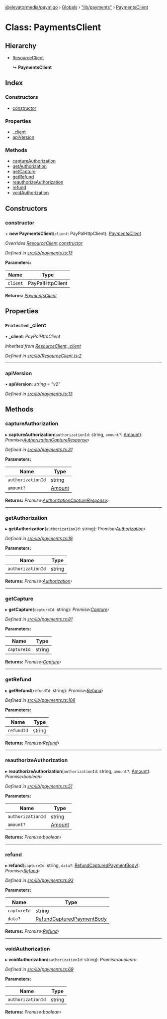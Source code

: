 [@elevatormedia/paymigo](../README.md) › [Globals](../globals.md) › ["lib/payments"](../modules/_lib_payments_.md) › [PaymentsClient](_lib_payments_.paymentsclient.md)

# Class: PaymentsClient

## Hierarchy

-   [ResourceClient](_lib_resourceclient_.resourceclient.md)

    ↳ **PaymentsClient**

## Index

### Constructors

-   [constructor](_lib_payments_.paymentsclient.md#constructor)

### Properties

-   [\_client](_lib_payments_.paymentsclient.md#protected-_client)
-   [apiVersion](_lib_payments_.paymentsclient.md#apiversion)

### Methods

-   [captureAuthorization](_lib_payments_.paymentsclient.md#captureauthorization)
-   [getAuthorization](_lib_payments_.paymentsclient.md#getauthorization)
-   [getCapture](_lib_payments_.paymentsclient.md#getcapture)
-   [getRefund](_lib_payments_.paymentsclient.md#getrefund)
-   [reauthorizeAuthorization](_lib_payments_.paymentsclient.md#reauthorizeauthorization)
-   [refund](_lib_payments_.paymentsclient.md#refund)
-   [voidAuthorization](_lib_payments_.paymentsclient.md#voidauthorization)

## Constructors

### constructor

\+ **new PaymentsClient**(`client`: PayPalHttpClient): _[PaymentsClient](_lib_payments_.paymentsclient.md)_

_Overrides [ResourceClient](_lib_resourceclient_.resourceclient.md).[constructor](_lib_resourceclient_.resourceclient.md#constructor)_

_Defined in [src/lib/payments.ts:13](https://github.com/ELEVATORmedia/paymigo/blob/6591146/src/lib/payments.ts#L13)_

**Parameters:**

| Name     | Type             |
| -------- | ---------------- |
| `client` | PayPalHttpClient |

**Returns:** _[PaymentsClient](_lib_payments_.paymentsclient.md)_

## Properties

### `Protected` \_client

• **\_client**: _PayPalHttpClient_

_Inherited from [ResourceClient](_lib_resourceclient_.resourceclient.md).[\_client](_lib_resourceclient_.resourceclient.md#protected-_client)_

_Defined in [src/lib/ResourceClient.ts:2](https://github.com/ELEVATORmedia/paymigo/blob/6591146/src/lib/ResourceClient.ts#L2)_

---

### apiVersion

• **apiVersion**: _string_ = "v2"

_Defined in [src/lib/payments.ts:13](https://github.com/ELEVATORmedia/paymigo/blob/6591146/src/lib/payments.ts#L13)_

## Methods

### captureAuthorization

▸ **captureAuthorization**(`authorizationId`: string, `amount?`: [Amount](../interfaces/_types_common_.amount.md)): _Promise‹[AuthorizationCaptureResponse](../interfaces/_types_payments_.authorizationcaptureresponse.md)›_

_Defined in [src/lib/payments.ts:31](https://github.com/ELEVATORmedia/paymigo/blob/6591146/src/lib/payments.ts#L31)_

**Parameters:**

| Name              | Type                                             |
| ----------------- | ------------------------------------------------ |
| `authorizationId` | string                                           |
| `amount?`         | [Amount](../interfaces/_types_common_.amount.md) |

**Returns:** _Promise‹[AuthorizationCaptureResponse](../interfaces/_types_payments_.authorizationcaptureresponse.md)›_

---

### getAuthorization

▸ **getAuthorization**(`authorizationId`: string): _Promise‹[Authorization](../interfaces/_types_payments_.authorization.md)›_

_Defined in [src/lib/payments.ts:19](https://github.com/ELEVATORmedia/paymigo/blob/6591146/src/lib/payments.ts#L19)_

**Parameters:**

| Name              | Type   |
| ----------------- | ------ |
| `authorizationId` | string |

**Returns:** _Promise‹[Authorization](../interfaces/_types_payments_.authorization.md)›_

---

### getCapture

▸ **getCapture**(`captureId`: string): _Promise‹[Capture](../interfaces/_types_payments_.capture.md)›_

_Defined in [src/lib/payments.ts:81](https://github.com/ELEVATORmedia/paymigo/blob/6591146/src/lib/payments.ts#L81)_

**Parameters:**

| Name        | Type   |
| ----------- | ------ |
| `captureId` | string |

**Returns:** _Promise‹[Capture](../interfaces/_types_payments_.capture.md)›_

---

### getRefund

▸ **getRefund**(`refundId`: string): _Promise‹[Refund](../interfaces/_types_payments_.refund.md)›_

_Defined in [src/lib/payments.ts:108](https://github.com/ELEVATORmedia/paymigo/blob/6591146/src/lib/payments.ts#L108)_

**Parameters:**

| Name       | Type   |
| ---------- | ------ |
| `refundId` | string |

**Returns:** _Promise‹[Refund](../interfaces/_types_payments_.refund.md)›_

---

### reauthorizeAuthorization

▸ **reauthorizeAuthorization**(`authorizationId`: string, `amount?`: [Amount](../interfaces/_types_common_.amount.md)): _Promise‹boolean›_

_Defined in [src/lib/payments.ts:51](https://github.com/ELEVATORmedia/paymigo/blob/6591146/src/lib/payments.ts#L51)_

**Parameters:**

| Name              | Type                                             |
| ----------------- | ------------------------------------------------ |
| `authorizationId` | string                                           |
| `amount?`         | [Amount](../interfaces/_types_common_.amount.md) |

**Returns:** _Promise‹boolean›_

---

### refund

▸ **refund**(`captureId`: string, `data?`: [RefundCapturedPaymentBody](../interfaces/_types_payments_.refundcapturedpaymentbody.md)): _Promise‹[Refund](../interfaces/_types_payments_.refund.md)›_

_Defined in [src/lib/payments.ts:93](https://github.com/ELEVATORmedia/paymigo/blob/6591146/src/lib/payments.ts#L93)_

**Parameters:**

| Name        | Type                                                                                     |
| ----------- | ---------------------------------------------------------------------------------------- |
| `captureId` | string                                                                                   |
| `data?`     | [RefundCapturedPaymentBody](../interfaces/_types_payments_.refundcapturedpaymentbody.md) |

**Returns:** _Promise‹[Refund](../interfaces/_types_payments_.refund.md)›_

---

### voidAuthorization

▸ **voidAuthorization**(`authorizationId`: string): _Promise‹boolean›_

_Defined in [src/lib/payments.ts:69](https://github.com/ELEVATORmedia/paymigo/blob/6591146/src/lib/payments.ts#L69)_

**Parameters:**

| Name              | Type   |
| ----------------- | ------ |
| `authorizationId` | string |

**Returns:** _Promise‹boolean›_
